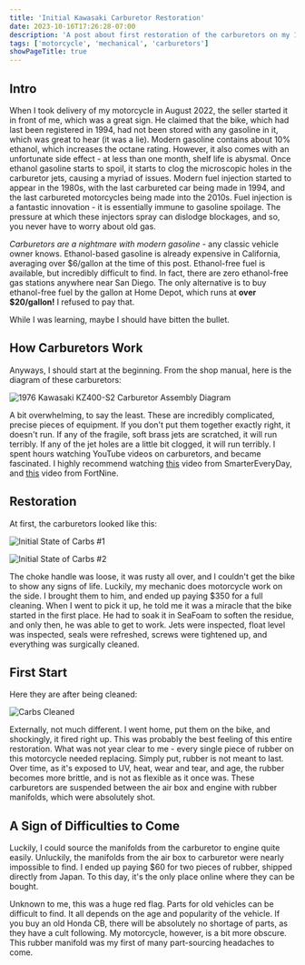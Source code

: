 ```yaml
---
title: 'Initial Kawasaki Carburetor Restoration'
date: 2023-10-16T17:26:28-07:00
description: 'A post about first restoration of the carburetors on my 1976 Kawasaki KZ400-S2'
tags: ['motorcycle', 'mechanical', 'carburetors']
showPageTitle: true
---
```


## Intro
When I took delivery of my motorcycle in August 2022, the seller started it in front of me, which was a great sign. He claimed that the bike, which had last been registered in 1994, had not been stored with any gasoline in it, which was great to hear (it was a lie). Modern gasoline contains about 10% ethanol, which increases the octane rating. However, it also comes with an unfortunate side effect - at less than one month, shelf life is abysmal. Once ethanol gasoline starts to spoil, it starts to clog the microscopic holes in the carburetor jets, causing a myriad of issues. Modern fuel injection started to appear in the 1980s, with the last carbureted car being made in 1994, and the last carbureted motorcycles being made into the 2010s. Fuel injection is a fantastic innovation - it is essentially immune to gasoline spoilage. The pressure at which these injectors spray can dislodge blockages, and so, you never have to worry about old gas.

*Carburetors are a nightmare with modern gasoline* - any classic vehicle owner knows. Ethanol-based gasoline is already expensive in California, averaging over $6/gallon at the time of this post. Ethanol-free fuel is available, but incredibly difficult to find. In fact, there are zero ethanol-free gas stations anywhere near San Diego. The only alternative is to buy ethanol-free fuel by the gallon at Home Depot, which runs at **over $20/gallon!** I refused to pay that.

While I was learning, maybe I should have bitten the bullet.

## How Carburetors Work
Anyways, I should start at the beginning. From the shop manual, here is the diagram of these carburetors:

![1976 Kawasaki KZ400-S2 Carburetor Assembly Diagram](/images/motorcycle/carburetor-assembly.webp)

A bit overwhelming, to say the least. These are incredibly complicated, precise pieces of equipment. If you don't put them together exactly right, it doesn't run. If any of the fragile, soft brass jets are scratched, it will run terribly. If any of the jet holes are a little bit clogged, it will run terribly. I spent hours watching YouTube videos on carburetors, and became fascinated. I highly recommend watching [this](https://www.youtube.com/watch?v=toVfvRhWbj8) video from SmarterEveryDay, and [this](https://www.youtube.com/watch?v=ZRNfyz1Cgvg) video from FortNine. 

## Restoration

At first, the carburetors looked like this:

![Initial State of Carbs #1](/images/motorcycle/initial-carbs1.webp)

![Initial State of Carbs #2](/images/motorcycle/initial-carbs2.webp)

The choke handle was loose, it was rusty all over, and I couldn't get the bike to show any signs of life. Luckily, my mechanic does motorcycle work on the side. I brought them to him, and ended up paying $350 for a full cleaning. When I went to pick it up, he told me it was a miracle that the bike started in the first place. He had to soak it in SeaFoam to soften the residue, and only then, he was able to get to work. Jets were inspected, float level was inspected, seals were refreshed, screws were tightened up, and everything was surgically cleaned.

## First Start

Here they are after being cleaned:

![Carbs Cleaned](/images/motorcycle/carbs-cleaned.webp)

Externally, not much different. I went home, put them on the bike, and shockingly, it fired right up. This was probably the best feeling of this entire restoration. What was not year clear to me - every single piece of rubber on this motorcycle needed replacing. Simply put, rubber is not meant to last. Over time, as it's exposed to UV, heat, wear and tear, and age, the rubber becomes more brittle, and is not as flexible as it once was. These carburetors are suspended between the air box and engine with rubber manifolds, which were absolutely shot.

## A Sign of Difficulties to Come

Luckily, I could source the manifolds from the carburetor to engine quite easily. Unluckily, the manifolds from the air box to carburetor were nearly impossible to find. I ended up paying $60 for two pieces of rubber, shipped directly from Japan. To this day, it's the only place online where they can be bought. 

Unknown to me, this was a huge red flag. Parts for old vehicles can be difficult to find. It all depends on the age and popularity of the vehicle. If you buy an old Honda CB, there will be absolutely no shortage of parts, as they have a cult following. My motorcycle, however, is a bit more obscure. This rubber manifold was my first of many part-sourcing headaches to come.
